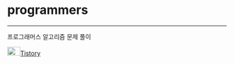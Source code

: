 # programmers
---
프로그래머스 알고리즘 문제 풀이  

<img src= "https://github.com/user-attachments/assets/d0125e5b-bad0-418f-8d3b-a138567a4043" width="30" height="20"/>[Tistory](https://kminx.tistory.com/category/%ED%94%84%EB%A1%9C%EA%B7%B8%EB%9E%98%EB%A8%B8%EC%8A%A4/%EC%95%8C%EA%B3%A0%EB%A6%AC%EC%A6%98)
